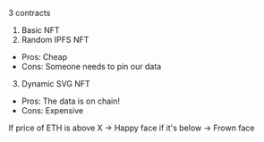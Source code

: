 3 contracts

1. Basic NFT
2. Random IPFS NFT
- Pros: Cheap
- Cons: Someone needs to pin our data

3. Dynamic SVG NFT
- Pros: The data is on chain!
- Cons: Expensive

If price of ETH is above X -> Happy face
if it's below -> Frown face